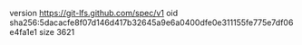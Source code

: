 version https://git-lfs.github.com/spec/v1
oid sha256:5dacacfe8f07d146d417b32645a9e6a0400dfe0e311155fe775e7df06e4fa1e1
size 3621
